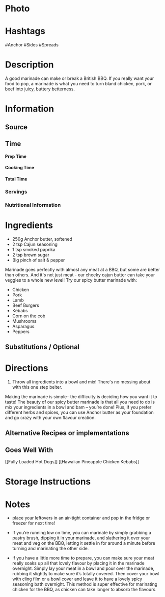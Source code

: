 # Photo

# Hashtags
#Anchor #Sides #Spreads
# Description
A good marinade can make or break a British BBQ. If you really want your food to pop, a marinade is what you need to turn bland chicken, pork, or beef into juicy, buttery betterness.
# Information
## Source

## Time
#### Prep Time

#### Cooking Time

#### Total Time

### Servings

### Nutritional Information

# Ingredients
- 250g Anchor butter, softened
- 2 tsp Cajun seasoning
- 1 tsp smoked paprika
- 2 tsp brown sugar
- Big pinch of salt & pepper

Marinade goes perfectly with almost any meat at a BBQ, but some are better than others. And it's not just meat - our cheeky cajun butter can take your veggies to a whole new level! Try our spicy butter marinade with:

- Chicken
- Pork
- Lamb
- Beef Burgers
- Kebabs
- Corn on the cob
- Mushrooms
- Asparagus
- Peppers
## Substitutions / Optional

# Directions
1. Throw all ingredients into a bowl and mix! There's no messing about with this one step belter.

Making the marinade is simple– the difficulty is deciding how you want it to taste! The beauty of our spicy butter marinade is that all you need to do is mix your ingredients in a bowl and bam – you’re done! Plus, if you prefer different herbs and spices, you can use Anchor butter as your foundation and go crazy with your own flavour creation.
## Alternative Recipes or implementations

## Goes Well With

[[Fully Loaded Hot Dogs]]
[[Hawaiian Pineapple Chicken Kebabs]]
# Storage Instructions

# Notes

- place your leftovers in an air-tight container and pop in the fridge or freezer for next time!

- If you’re running low on time, you can marinate by simply grabbing a pastry brush, dipping it in your marinade, and slathering it over your meat and veg on the BBQ, letting it settle in for around a minute before turning and marinating the other side.

- If you have a little more time to prepare, you can make sure your meat really soaks up all that lovely flavour by placing it in the marinade overnight. Simply lay your meat in a bowl and pour over the marinade, rubbing it slightly to make sure it’s totally covered. Then cover your bowl with cling film or a bowl cover and leave it to have a lovely spicy seasoning bath overnight. This method is super effective for marinating chicken for the BBQ, as chicken can take longer to absorb the flavours.
